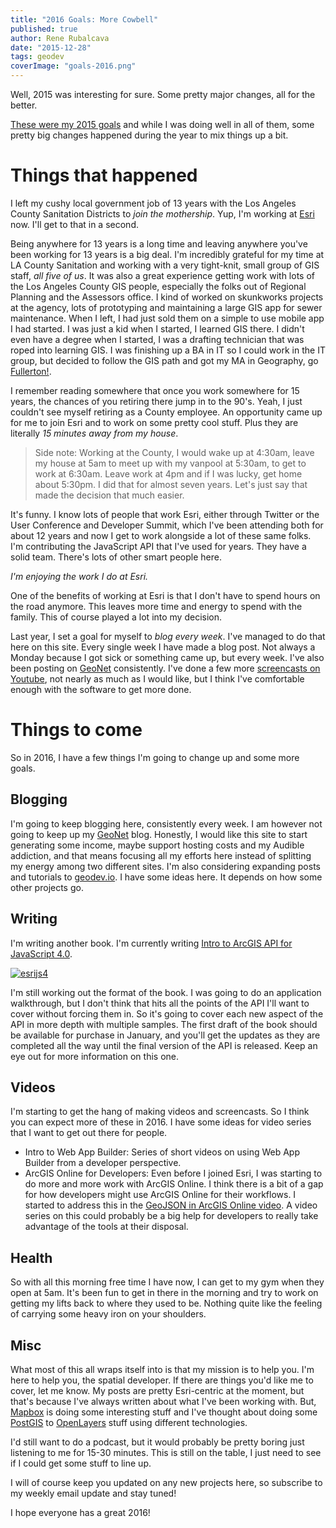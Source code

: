 ```yaml
---
title: "2016 Goals: More Cowbell"
published: true
author: Rene Rubalcava
date: "2015-12-28"
tags: geodev
coverImage: "goals-2016.png"
---
```


Well, 2015 was interesting for sure. Some pretty major changes, all for the better.

[These were my 2015 goals](http://odoe.net/blog/2015-goals-getting-real/) and while I was doing well in all of them, some pretty big changes happened during the year to mix things up a bit.

# Things that happened

I left my cushy local government job of 13 years with the Los Angeles County Sanitation Districts to _join the mothership_. Yup, I'm working at [Esri](http://www.esri.com/) now. I'll get to that in a second.

Being anywhere for 13 years is a long time and leaving anywhere you've been working for 13 years is a big deal. I'm incredibly grateful for my time at LA County Sanitation and working with a very tight-knit, small group of GIS staff, _all five of us_. It was also a great experience getting work with lots of the Los Angeles County GIS people, especially the folks out of Regional Planning and the Assessors office. I kind of worked on skunkworks projects at the agency, lots of prototyping and maintaining a large GIS app for sewer maintenance. When I left, I had just sold them on a simple to use mobile app I had started. I was just a kid when I started, I learned GIS there. I didn't even have a degree when I started, I was a drafting technician that was roped into learning GIS. I was finishing up a BA in IT so I could work in the IT group, but decided to follow the GIS path and got my MA in Geography, go [Fullerton!](http://www.fullerton.edu/).

I remember reading somewhere that once you work somewhere for 15 years, the chances of you retiring there jump in to the 90's. Yeah, I just couldn't see myself retiring as a County employee. An opportunity came up for me to join Esri and to work on some pretty cool stuff. Plus they are literally _15 minutes away from my house_.

> Side note: Working at the County, I would wake up at 4:30am, leave my house at 5am to meet up with my vanpool at 5:30am, to get to work at 6:30am. Leave work at 4pm and if I was lucky, get home about 5:30pm. I did that for almost seven years. Let's just say that made the decision that much easier.

It's funny. I know lots of people that work Esri, either through Twitter or the User Conference and Developer Summit, which I've been attending both for about 12 years and now I get to work alongside a lot of these same folks. I'm contributing the JavaScript API that I've used for years. They have a solid team. There's lots of other smart people here.

_I'm enjoying the work I do at Esri._

One of the benefits of working at Esri is that I don't have to spend hours on the road anymore. This leaves more time and energy to spend with the family. This of course played a lot into my decision.

Last year, I set a goal for myself to _blog every week_. I've managed to do that here on this site. Every single week I have made a blog post. Not always a Monday because I got sick or something came up, but every week. I've also been posting on [GeoNet](https://geonet.esri.com/people/odoe/blog) consistently. I've done a few more [screencasts on Youtube](https://www.youtube.com/channel/UCo7tc3KZgH4GMUcqcSFBLOQ/videos), not nearly as much as I would like, but I think I've comfortable enough with the software to get more done.

# Things to come

So in 2016, I have a few things I'm going to change up and some more goals.

## Blogging

I'm going to keep blogging here, consistently every week. I am however not going to keep up my [GeoNet](https://geonet.esri.com/people/odoe/blog) blog. Honestly, I would like this site to start generating some income, maybe support hosting costs and my Audible addiction, and that means focusing all my efforts here instead of splitting my energy among two different sites. I'm also considering expanding posts and tutorials to [geodev.io](http://geodev.io). I have some ideas here. It depends on how some other projects go.

## Writing

I'm writing another book. I'm currently writing [Intro to ArcGIS API for JavaScript 4.0](https://leanpub.com/arcgis-js-api-4).

[![esrijs4](images/esrijs4-book-cover.png)](https://leanpub.com/arcgis-js-api-4)

I'm still working out the format of the book. I was going to do an application walkthrough, but I don't think that hits all the points of the API I'll want to cover without forcing them in. So it's going to cover each new aspect of the API in more depth with multiple samples. The first draft of the book should be available for purchase in January, and you'll get the updates as they are completed all the way until the final version of the API is released. Keep an eye out for more information on this one.

## Videos

I'm starting to get the hang of making videos and screencasts. So I think you can expect more of these in 2016. I have some ideas for video series that I want to get out there for people.

- Intro to Web App Builder: Series of short videos on using Web App Builder from a developer perspective.
- ArcGIS Online for Developers: Even before I joined Esri, I was starting to do more and more work with ArcGIS Online. I think there is a bit of a gap for how developers might use ArcGIS Online for their workflows. I started to address this in the [GeoJSON in ArcGIS Online video](https://www.youtube.com/watch?v=cvKqQ4j5gh4). A video series on this could probably be a big help for developers to really take advantage of the tools at their disposal.

## Health

So with all this morning free time I have now, I can get to my gym when they open at 5am. It's been fun to get in there in the morning and try to work on getting my lifts back to where they used to be. Nothing quite like the feeling of carrying some heavy iron on your shoulders.

## Misc

What most of this all wraps itself into is that my mission is to help you. I'm here to help you, the spatial developer. If there are things you'd like me to cover, let me know. My posts are pretty Esri-centric at the moment, but that's because I've always written about what I've been working with. But, [Mapbox](https://www.mapbox.com/) is doing some interesting stuff and I've thought about doing some [PostGIS](http://postgis.net/) to [OpenLayers](http://openlayers.org/) stuff using different technologies.

I'd still want to do a podcast, but it would probably be pretty boring just listening to me for 15-30 minutes. This is still on the table, I just need to see if I could get some stuff to line up.

I will of course keep you updated on any new projects here, so subscribe to my weekly email update and stay tuned!

I hope everyone has a great 2016!
